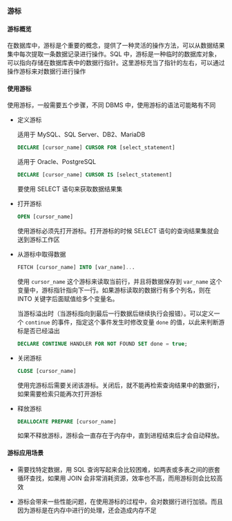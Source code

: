 ### 游标

#### 游标概览

在数据库中，游标是个重要的概念，提供了一种灵活的操作方法，可以从数据结果集中每次提取一条数据记录进行操作。SQL 中，游标是一种临时的数据库对象，可以指向存储在数据库表中的数据行指针。这里游标充当了指针的左右，可以通过操作游标来对数据行进行操作

#### 使用游标

使用游标，一般需要五个步骤，不同 DBMS 中，使用游标的语法可能略有不同

* 定义游标

  适用于 MySQL、SQL Server、DB2、MariaDB

  ```sql
  DECLARE [cursor_name] CURSOR FOR [select_statement]
  ```

  适用于 Oracle、PostgreSQL

  ```sql
  DECLARE [cursor_name] CURSOR IS [select_statement]
  ```

  要使用 SELECT 语句来获取数据结果集

* 打开游标

  ```sql
  OPEN [cursor_name]
  ```

  使用游标必须先打开游标。打开游标的时候 SELECT 语句的查询结果集就会送到游标工作区

* 从游标中取得数据

  ```sql
  FETCH [cursor_name] INTO [var_name]...
  ```
  
  使用 `cursor_name` 这个游标来读取当前行，并且将数据保存到 `var_name` 这个变量中，游标指针指向下一行。如果游标读取的数据行有多个列名，则在 INTO 关键字后面赋值给多个变量名。
  
  当游标溢出时（当游标指向到最后一行数据后继续执行会报错）。可以定义一个 `continue` 的事件，指定这个事件发生时修改变量 `done` 的值，以此来判断游标是否已经溢出

  ```sql
  DECLARE CONTINUE HANDLER FOR NOT FOUND SET done = true;
  ```


* 关闭游标

  ```sql
  CLOSE [cursor_name]
  ```

  使用完游标后需要关闭该游标。关闭后，就不能再检索查询结果中的数据行，如果需要检索只能再次打开游标

* 释放游标

  ```sql
  DEALLOCATE PREPARE [cursor_name]
  ```

  如果不释放游标，游标会一直存在于内存中，直到进程结束后才会自动释放。


#### 游标应用场景

* 需要找特定数据，用 SQL 查询写起来会比较困难，如两表或多表之间的嵌套循环查找，如果用 JOIN 会非常消耗资源，效率也不高，而用游标则会比较高效

* 游标会带来一些性能问题，在使用游标的过程中，会对数据行进行加锁。而且因为游标是在内存中进行的处理，还会造成内存不足

